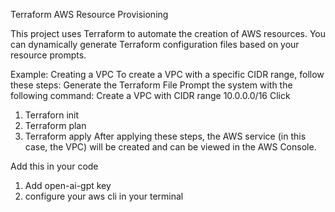 Terraform AWS Resource Provisioning

This project uses Terraform to automate the creation of AWS resources. You can dynamically generate Terraform configuration files based on your resource prompts.

Example: Creating a VPC
To create a VPC with a specific CIDR range, follow these steps:
Generate the Terraform File
Prompt the system with the following command:
Create a VPC with CIDR range 10.0.0.0/16
Click 
1. Terraforn init
2. Terraform plan
3. Terraform apply
After applying these steps, the AWS service (in this case, the VPC) will be created and can be viewed in the AWS Console. 

Add this in your code   

1. Add open-ai-gpt key
2. configure your aws cli in your terminal 
